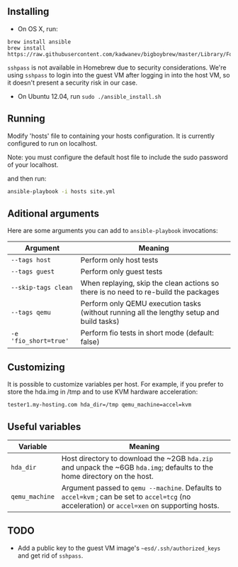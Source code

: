 ## Installing

- On OS X, run:
```
brew install ansible
brew install https://raw.githubusercontent.com/kadwanev/bigboybrew/master/Library/Formula/sshpass.rb
```

`sshpass` is not available in Homebrew due to security considerations. We're using `sshpass` to login into the guest VM after logging in into the host VM, so it doesn't present a security risk in our case.

- On Ubuntu 12.04, run `sudo ./ansible_install.sh`

## Running

Modify 'hosts' file to containing your hosts configuration. 
It is currently configured to run on localhost.

Note: you must configure the default host file to include the sudo password of your localhost.

and then run:

```sh
ansible-playbook -i hosts site.yml
```

## Aditional arguments

Here are some arguments you can add to `ansible-playbook` invocations:

| Argument | Meaning |
| --- | --- |
| `--tags host` | Perform only host tests |
| `--tags guest` | Perform only guest tests |
| `--skip-tags clean` | When replaying, skip the clean actions so there is no need to re-build the packages |
| `--tags qemu` | Perform only QEMU execution tasks (without running all the lengthy setup and build tasks) |
| `-e 'fio_short=true'` | Perform fio tests in short mode (default: false) |

## Customizing

It is possible to customize variables per host. For example, if you prefer to store the hda.img in /tmp and to use KVM hardware acceleration:

```
tester1.my-hosting.com hda_dir=/tmp qemu_machine=accel=kvm
```

## Useful variables

| Variable | Meaning |
| --- | --- |
| `hda_dir` | Host directory to download the ~2GB `hda.zip` and unpack the ~6GB `hda.img`; defaults to the home directory on the host. |
| `qemu_machine` | Argument passed to `qemu --machine`. Defaults to `accel=kvm` ; can be set to `accel=tcg` (no acceleration) or `accel=xen` on supporting hosts. |

## TODO

- Add a public key to the guest VM image's `~esd/.ssh/authorized_keys` and get rid of `sshpass`.
